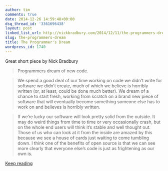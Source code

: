 ```yaml
---
author: tim
comments: true
date: 2014-12-26 14:59:48+00:00
dsq_thread_id: '3361696438'
layout: post
linked_list_url: http://nickbradbury.com/2014/12/11/the-programmers-dream-a-ramble/
slug: the-programmers-dream
title: The Programmer's Dream
wordpress_id: 1740
---
```


Great short piece by Nick Bradbury

> Programmers dream of new code.

>

> We spend a good deal of our time working on code we didn’t write for
software we didn’t create, much of which we believe is horribly written (or,
at least, could be done much better). We dream of a chance to start fresh,
working from scratch on a brand new piece of software that will eventually
become something someone else has to work on and believes is horribly written.

>

> If we’re lucky our software will look pretty solid from the outside. It may
do weird things from time to time or very occasionally crash, but on the whole
end users will think it’s stable and well thought out. Those of us who can
look at it from the inside are amazed by this because we see a house of cards
just waiting to come tumbling down. I think one of the benefits of open source
is that we can see more clearly that everyone else’s code is just as
frightening as our own is.

[Keep reading](http://nickbradbury.com/2014/12/11/the-programmers-dream-a-ramble/
 "Keep reading")
